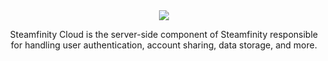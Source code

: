 <div align="center">
  <img src="https://user-images.githubusercontent.com/124832798/229578181-4715ec6d-d541-4cc8-b4ff-f5479c0f5fa1.svg">
  <p>Steamfinity Cloud is the server-side component of Steamfinity responsible for handling user authentication, account sharing, data storage, and more.</p>
</div>
